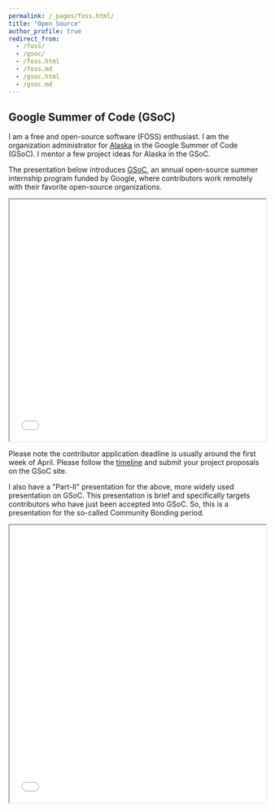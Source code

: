 ```yaml
---
permalink: /_pages/foss.html/
title: "Open Source"
author_profile: true
redirect_from: 
  - /foss/
  - /gsoc/
  - /foss.html
  - /foss.md
  - /gsoc.html
  - /gsoc.md
---
```



## Google Summer of Code (GSoC)

I am a free and open-source software (FOSS) enthusiast. I am the organization administrator for [Alaska](https://github.com/uaanchorage/gsoc) in the Google Summer of Code (GSoC). I mentor a few project ideas for Alaska in the GSoC.

The presentation below introduces [GSoC](https://summerofcode.withgoogle.com/), an annual open-source summer internship program funded by Google, where contributors work remotely with their favorite open-source organizations. 

<iframe src="../../files/GSoC.pdf" width="100%" height="475px"></iframe>

Please note the contributor application deadline is usually around the first week of April. Please follow the [timeline](https://developers.google.com/open-source/gsoc/timeline) and submit your project proposals on the GSoC site.

I also have a "Part-II" presentation for the above, more widely used presentation on GSoC. This presentation is brief and specifically targets contributors who have just been accepted into GSoC. So, this is a presentation for the so-called Community Bonding period.

<iframe src="../../files/GSoC-Part-II.pdf" width="100%" height="545px"></iframe>
